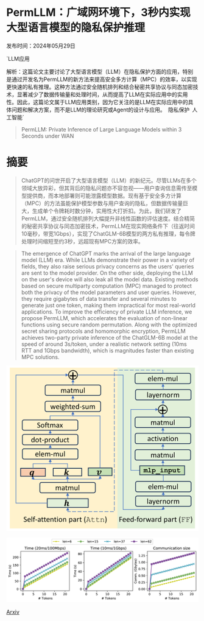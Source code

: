 # PermLLM：广域网环境下，3秒内实现大型语言模型的隐私保护推理

发布时间：2024年05月29日

`LLM应用

解析：这篇论文主要讨论了大型语言模型（LLM）在隐私保护方面的应用，特别是通过开发名为PermLLM的新方法来提高安全多方计算（MPC）的效率，以实现更快速的私有推理。这种方法通过安全随机排列和结合秘密共享协议与同态加密技术，显著减少了数据传输量和处理时间，从而提高了LLM在实际应用中的实用性。因此，这篇论文属于LLM应用类别，因为它关注的是LLM在实际应用中的具体问题和解决方案，而不是LLM的理论研究或Agent的设计与应用。` `隐私保护` `人工智能`

> PermLLM: Private Inference of Large Language Models within 3 Seconds under WAN

# 摘要

> ChatGPT的问世开启了大型语言模型（LLM）的新纪元。尽管LLMs在多个领域大放异彩，但其背后的隐私问题亦不容忽视——用户查询信息需传至模型提供商，而本地部署则可能泄露模型数据。现有基于安全多方计算（MPC）的方法虽能保护模型参数与用户查询的隐私，但数据传输量巨大，生成单个令牌耗时数分钟，实用性大打折扣。为此，我们研发了PermLLM，通过安全随机排列大幅提升非线性函数的评估速度。结合精简的秘密共享协议与同态加密技术，PermLLM在现实网络条件下（往返时间10毫秒，带宽1Gbps），实现了ChatGLM-6B模型的两方私有推理，每令牌处理时间缩短至约3秒，远超现有MPC方案的效率。

> The emergence of ChatGPT marks the arrival of the large language model (LLM) era. While LLMs demonstrate their power in a variety of fields, they also raise serious privacy concerns as the users' queries are sent to the model provider. On the other side, deploying the LLM on the user's device will also leak all the model data. Existing methods based on secure multiparty computation (MPC) managed to protect both the privacy of the model parameters and user queries. However, they require gigabytes of data transfer and several minutes to generate just one token, making them impractical for most real-world applications. To improve the efficiency of private LLM inference, we propose PermLLM, which accelerates the evaluation of non-linear functions using secure random permutation. Along with the optimized secret sharing protocols and homomorphic encryption, PermLLM achieves two-party private inference of the ChatGLM-6B model at the speed of around 3s/token, under a realistic network setting (10ms RTT and 1Gbps bandwidth), which is magnitudes faster than existing MPC solutions.

![PermLLM：广域网环境下，3秒内实现大型语言模型的隐私保护推理](../../../paper_images/2405.18744/x1.png)

![PermLLM：广域网环境下，3秒内实现大型语言模型的隐私保护推理](../../../paper_images/2405.18744/x2.png)

[Arxiv](https://arxiv.org/abs/2405.18744)